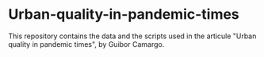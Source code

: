 # Urban-quality-in-pandemic-times
This repository contains the data and the scripts used in the articule "Urban quality in pandemic times", by Guibor Camargo.
